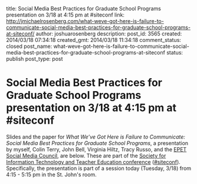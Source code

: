 title: Social Media Best Practices for Graduate School Programs presentation on 3/18 at 4:15 pm at #siteconf
link: http://jmichaelrosenberg.com/what-weve-got-here-is-failure-to-communicate-social-media-best-practices-for-graduate-school-programs-at-siteconf/
author: joshuarosenberg
description: 
post_id: 3565
created: 2014/03/18 07:34:18
created_gmt: 2014/03/18 11:34:18
comment_status: closed
post_name: what-weve-got-here-is-failure-to-communicate-social-media-best-practices-for-graduate-school-programs-at-siteconf
status: publish
post_type: post

# Social Media Best Practices for Graduate School Programs presentation on 3/18 at 4:15 pm at #siteconf

Slides and the paper for _What We’ve Got Here is Failure to Communicate: Social Media Best Practices for Graduate School Programs_, a presentation by myself, Colin Terry, John Bell, Virginia Hiltz, Tracy Russo, and the [EPET Social Media Council](https://sites.google.com/site/epethubmsu/people/social-media-contacts), are below. These are part of the [Society for Information Technology and Teacher Education conference](http://site.aace.org/conf/) ([#siteconf](https://twitter.com/search?src=typd&q=%23siteconf)). Specifically, the presentation is part of a session today (Tuesday, 3/18) from 4:15 - 5:15 pm in the St. John's room.